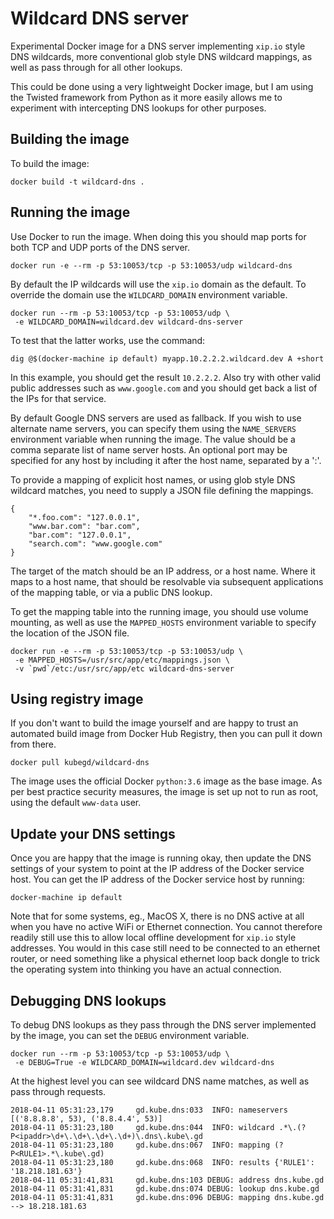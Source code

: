 # Wildcard DNS server

Experimental Docker image for a DNS server implementing ``xip.io`` style
DNS wildcards, more conventional glob style DNS wildcard mappings, as well
as pass through for all other lookups.

This could be done using a very lightweight Docker image, but I am using
the Twisted framework from Python as it more easily allows me to experiment
with intercepting DNS lookups for other purposes.

## Building the image

To build the image:

```
docker build -t wildcard-dns .
```

## Running the image

Use Docker to run the image. When doing this you should map ports for both
TCP and UDP ports of the DNS server.

```
docker run -e --rm -p 53:10053/tcp -p 53:10053/udp wildcard-dns
```

By default the IP wildcards will use the ``xip.io`` domain as the default.
To override the domain use the ``WILDCARD_DOMAIN`` environment variable.

```
docker run --rm -p 53:10053/tcp -p 53:10053/udp \
 -e WILDCARD_DOMAIN=wildcard.dev wildcard-dns-server
```

To test that the latter works, use the command:

```
dig @$(docker-machine ip default) myapp.10.2.2.2.wildcard.dev A +short
```

In this example, you should get the result ``10.2.2.2``. Also try with other
valid public addresses such as ``www.google.com`` and you should get back a
list of the IPs for that service.

By default Google DNS servers are used as fallback. If you wish to use
alternate name servers, you can specify them using the ``NAME_SERVERS``
environment variable when running the image. The value should be a comma
separate list of name server hosts. An optional port may be specified for
any host by including it after the host name, separated by a ':'.

To provide a mapping of explicit host names, or using glob style DNS
wildcard matches, you need to supply a JSON file defining the mappings.

```
{
    "*.foo.com": "127.0.0.1",
    "www.bar.com": "bar.com",
    "bar.com": "127.0.0.1",
    "search.com": "www.google.com"
}
```

The target of the match should be an IP address, or a host name. Where it
maps to a host name, that should be resolvable via subsequent applications
of the mapping table, or via a public DNS lookup.

To get the mapping table into the running image, you should use volume
mounting, as well as use the ``MAPPED_HOSTS`` environment variable to
specify the location of the JSON file.

```
docker run -e --rm -p 53:10053/tcp -p 53:10053/udp \
 -e MAPPED_HOSTS=/usr/src/app/etc/mappings.json \
 -v `pwd`/etc:/usr/src/app/etc wildcard-dns-server
```

## Using registry image

If you don't want to build the image yourself and are happy to trust an
automated build image from Docker Hub Registry, then you can pull it down
from there.

```
docker pull kubegd/wildcard-dns
```

The image uses the official Docker ``python:3.6`` image as the base
image. As per best practice security measures, the image is set up not to
run as root, using the default ``www-data`` user.

## Update your DNS settings

Once you are happy that the image is running okay, then update the DNS
settings of your system to point at the IP address of the Docker service
host. You can get the IP address of the Docker service host by running:

```
docker-machine ip default
```

Note that for some systems, eg., MacOS X, there is no DNS active at all
when you have no active WiFi or Ethernet connection. You cannot therefore
readily still use this to allow local offline development for ``xip.io``
style addresses. You would in this case still need to be connected to an
ethernet router, or need something like a physical ethernet loop back
dongle to trick the operating system into thinking you have an actual
connection.

## Debugging DNS lookups

To debug DNS lookups as they pass through the DNS server implemented by
the image, you can set the ``DEBUG`` environment variable.

```
docker run --rm -p 53:10053/tcp -p 53:10053/udp \
 -e DEBUG=True -e WILDCARD_DOMAIN=wildcard.dev wildcard-dns
```

At the highest level you can see wildcard DNS name matches, as well as pass
through requests.

```
2018-04-11 05:31:23,179     gd.kube.dns:033  INFO: nameservers [('8.8.8.8', 53), ('8.8.4.4', 53)]
2018-04-11 05:31:23,180     gd.kube.dns:044  INFO: wildcard .*\.(?P<ipaddr>\d+\.\d+\.\d+\.\d+)\.dns\.kube\.gd
2018-04-11 05:31:23,180     gd.kube.dns:067  INFO: mapping (?P<RULE1>.*\.kube\.gd)
2018-04-11 05:31:23,180     gd.kube.dns:068  INFO: results {'RULE1': '18.218.181.63'}
2018-04-11 05:31:41,831     gd.kube.dns:103 DEBUG: address dns.kube.gd
2018-04-11 05:31:41,831     gd.kube.dns:074 DEBUG: lookup dns.kube.gd
2018-04-11 05:31:41,831     gd.kube.dns:096 DEBUG: mapping dns.kube.gd --> 18.218.181.63
```

